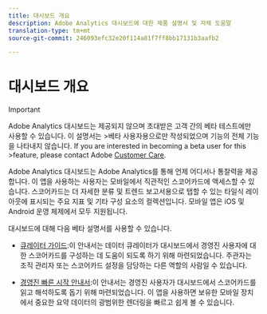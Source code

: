 ```yaml
---
title: 대시보드 개요
description: Adobe Analytics 대시보드에 대한 제품 설명서 및 자체 도움말
translation-type: tm+mt
source-git-commit: 246093efc32e20f114a81f7ff8bb17131b3aafb2

---
```



# 대시보드 개요

>[!IMPORTANT]
>
>Adobe Analytics 대시보드는 제공되지 않으며 초대받은 고객 간의 베타 테스트에만 사용할 수 있습니다. 이 설명서는 >베타 사용자용으로만 작성되었으며 기능의 전체 기능을 나타내지 않습니다. If you are interested in becoming a beta user for this >feature, please contact Adobe [Customer Care](https://helpx.adobe.com/kr/contact/enterprise-support.ec.html).

Adobe Analytics 대시보드는 Adobe Analytics를 통해 언제 어디서나 통찰력을 제공합니다. 이 앱을 사용하는 사용자는 모바일에서 직관적인 스코어카드에 액세스할 수 있습니다. 스코어카드는 더 자세한 분류 및 트렌드 보고서용으로 탭할 수 있는 타일식 레이아웃에 표시되는 주요 지표 및 기타 구성 요소의 컬렉션입니다. 모바일 앱은 iOS 및 Android 운영 체제에서 모두 지원됩니다.

대시보드에 대해 다음 베타 설명서를 사용할 수 있습니다.

* [큐레이터 가이드](https://docs.adobe.com/content/help/ko-KR/analytics/analyze/mobapp/curator.html):이 안내서는 데이터 큐레이터가 대시보드에서 경영진 사용자에 대한 스코어카드를 구성하는 데 도움이 되도록 하기 위해 마련되었습니다. 주관자는 조직 관리자 또는 스코어카드 설정을 담당하는 다른 역할의 사람일 수 있습니다.

* [경영진 빠른 시작 안내서](https://docs.adobe.com/content/help/ko-KR/analytics/analyze/mobapp/executive.html):이 안내서는 경영진 사용자가 대시보드에서 스코어카드를 읽고 해석하도록 돕기 위해 마련되었습니다. 이 앱을 사용하면 보유한 모바일 장치에서 중요한 요약 데이터의 광범위한 렌더링을 빠르고 쉽게 볼 수 있습니다.
